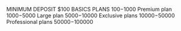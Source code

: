MINIMUM DEPOSIT $100
BASICS PLANS $100-$1000
Premium plan $1000-$5000
Large plan $5000-$10000
Exclusive plans $10000-$50000
Professional plans $50000-$100000

